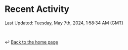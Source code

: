 # Recent Activity

<!--RECENT_ACTIVITY:start-->
<!--RECENT_ACTIVITY:end-->

<!--RECENT_ACTIVITY:last_update-->
Last Updated: Tuesday, May 7th, 2024, 1:58:34 AM (GMT)
<!--RECENT_ACTIVITY:last_update_end-->

<br>

↩️ [Back to the home page](/README.md)
